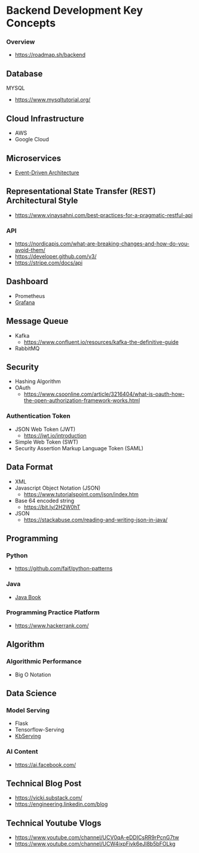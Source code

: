 # Backend Development Key Concepts

### Overview
- https://roadmap.sh/backend

## Database
MYSQL
- https://www.mysqltutorial.org/

## Cloud Infrastructure
- AWS
- Google Cloud

## Microservices
- [Event-Driven Architecture](https://aws.amazon.com/event-driven-architecture/)

## Representational State Transfer (REST) Architectural Style
- https://www.vinaysahni.com/best-practices-for-a-pragmatic-restful-api

### API
- https://nordicapis.com/what-are-breaking-changes-and-how-do-you-avoid-them/
- https://developer.github.com/v3/
- https://stripe.com/docs/api

## Dashboard
- Prometheus 
- [Grafana](https://grafana.com/tutorials/grafana-fundamentals/#1)

## Message Queue
- Kafka
  - https://www.confluent.io/resources/kafka-the-definitive-guide
- RabbitMQ

## Security 
- Hashing Algorithm
- OAuth  
  - https://www.csoonline.com/article/3216404/what-is-oauth-how-the-open-authorization-framework-works.html
### Authentication Token
- JSON Web Token (JWT)
  - https://jwt.io/introduction
- Simple Web Token (SWT)
- Security Assertion Markup Language Token (SAML)

## Data Format 
- XML
- Javascript Object Notation (JSON)
  - https://www.tutorialspoint.com/json/index.htm
- Base 64 encoded string
  - https://bit.ly/2H2W0hT
- JSON
  - https://stackabuse.com/reading-and-writing-json-in-java/

## Programming

### Python 
- https://github.com/faif/python-patterns

### Java
- [Java Book](https://www.computer-pdf.com/programming/java/830-tutorial-java-notes-for-professionals-book.html)

### Programming Practice Platform
- https://www.hackerrank.com/

## Algorithm

### Algorithmic Performance
- Big O Notation


## Data Science

### Model Serving
- Flask
- Tensorflow-Serving
- [KbServing](https://www.kubeflow.org/docs/components/serving/kfserving/) 

### AI Content
- https://ai.facebook.com/

## Technical Blog Post
- https://vicki.substack.com/
- https://engineering.linkedin.com/blog

## Technical Youtube Vlogs
- https://www.youtube.com/channel/UCV0qA-eDDICsRR9rPcnG7tw
- https://www.youtube.com/channel/UCW4ixpFivk6eJl8b5bFOLkg
